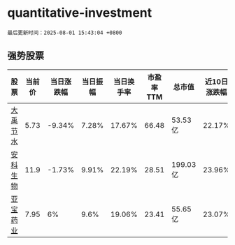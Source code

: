 # quantitative-investment

`最后更新时间：2025-08-01 15:43:04 +0800`

## 强势股票

|股票|当前价|当日涨跌幅|当日振幅|当日换手率|市盈率TTM|总市值|近10日涨跌幅|
|----|----|----|----|----|----|----|----|
|[大禹节水](https://xueqiu.com/S/SZ300021)|5.73|-9.34%|7.28%|17.67%|66.48|53.53亿|22.17%|
|[安科生物](https://xueqiu.com/S/SZ300009)|11.9|-1.73%|9.91%|22.19%|28.51|199.03亿|23.96%|
|[亚宝药业](https://xueqiu.com/S/SH600351)|7.95|6%|9.6%|19.06%|23.41|55.65亿|23.07%|
